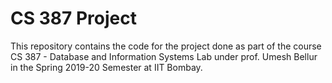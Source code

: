 # CS 387 Project
This repository contains the code for the project done as part of the course CS 387 - Database and Information Systems Lab under prof. Umesh Bellur in the Spring 2019-20 Semester at IIT Bombay.
